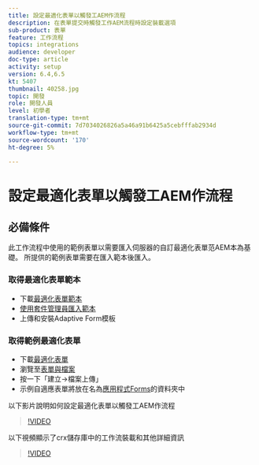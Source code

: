 ```yaml
---
title: 設定最適化表單以觸發工AEM作流程
description: 在表單提交時觸發工作AEM流程時設定裝載選項
sub-product: 表單
feature: 工作流程
topics: integrations
audience: developer
doc-type: article
activity: setup
version: 6.4,6.5
kt: 5407
thumbnail: 40258.jpg
topic: 開發
role: 開發人員
level: 初學者
translation-type: tm+mt
source-git-commit: 7d7034026826a5a46a91b6425a5cebfffab2934d
workflow-type: tm+mt
source-wordcount: '170'
ht-degree: 5%

---
```



# 設定最適化表單以觸發工AEM作流程

## 必備條件

此工作流程中使用的範例表單以需要匯入伺服器的自訂最適化表單范AEM本為基礎。 所提供的範例表單需要在匯入範本後匯入。

### 取得最適化表單範本

* 下載[最適化表單範本](assets/af-form-template.zip)
* [使用套件管理員匯入範本](http://localhost:4502/crx/packmgr/index.jsp)
* 上傳和安裝Adaptive Form模板

### 取得範例最適化表單

* 下載[最適化表單](assets/peak-application-form.zip)
* 瀏覽至[表單與檔案](http://localhost:4502/aem/forms.html/content/dam/formsanddocuments)
* 按一下「建立->檔案上傳」
* 示例自適應表單將放在名為[應用程式Forms](http://localhost:4502/aem/forms.html/content/dam/formsanddocuments/applicationforms)的資料夾中

以下影片說明如何設定最適化表單以觸發工AEM作流程
>[!VIDEO](https://video.tv.adobe.com/v/40258/?quality=9&learn=on)

以下視頻顯示了crx儲存庫中的工作流裝載和其他詳細資訊

>[!VIDEO](https://video.tv.adobe.com/v/40259/?quality=9&learn=on)


